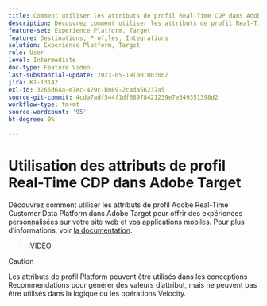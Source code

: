 ```yaml
---
title: Comment utiliser les attributs de profil Real-Time CDP dans Adobe Target ?
description: Découvrez comment utiliser les attributs de profil Real-Time Customer Data Platform dans Adobe Target pour offrir des expériences personnalisées sur votre site web et vos applications mobiles.
feature-set: Experience Platform, Target
feature: Destinations, Profiles, Integrations
solution: Experience Platform, Target
role: User
level: Intermediate
doc-type: Feature Video
last-substantial-update: 2023-05-19T00:00:00Z
jira: KT-13142
exl-id: 3266d64a-e7ec-429c-b089-2cada56237a5
source-git-commit: 4cda7adf544f1df68978421239e7e349351398d2
workflow-type: tm+mt
source-wordcount: '95'
ht-degree: 0%

---
```


# Utilisation des attributs de profil Real-Time CDP dans Adobe Target

Découvrez comment utiliser les attributs de profil Adobe Real-Time Customer Data Platform dans Adobe Target pour offrir des expériences personnalisées sur votre site web et vos applications mobiles. Pour plus d’informations, voir [la documentation](https://experienceleague.adobe.com/docs/target/using/integrate/integrating-with-rtcdp.html?lang=fr).

>[!VIDEO](https://video.tv.adobe.com/v/3419318/?learn=on)

>[!CAUTION]
>
>Les attributs de profil Platform peuvent être utilisés dans les conceptions Recommendations pour générer des valeurs d’attribut, mais ne peuvent pas être utilisés dans la logique ou les opérations Velocity.
